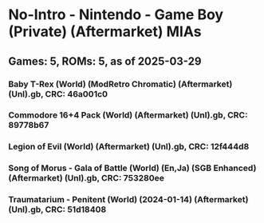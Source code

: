# No-Intro - Nintendo - Game Boy (Private) (Aftermarket) MIAs
## Games: 5, ROMs: 5, as of 2025-03-29

### Baby T-Rex (World) (ModRetro Chromatic) (Aftermarket) (Unl).gb, CRC: 46a001c0
### Commodore 16+4 Pack (World) (Aftermarket) (Unl).gb, CRC: 89778b67
### Legion of Evil (World) (Aftermarket) (Unl).gb, CRC: 12f444d8
### Song of Morus - Gala of Battle (World) (En,Ja) (SGB Enhanced) (Aftermarket) (Unl).gb, CRC: 753280ee
### Traumatarium - Penitent (World) (2024-01-14) (Aftermarket) (Unl).gb, CRC: 51d18408
